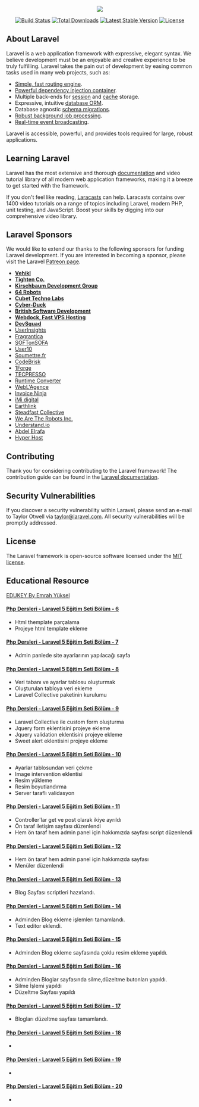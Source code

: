 <p align="center"><img src="https://laravel.com/assets/img/components/logo-laravel.svg"></p>

<p align="center">
<a href="https://travis-ci.org/laravel/framework"><img src="https://travis-ci.org/laravel/framework.svg" alt="Build Status"></a>
<a href="https://packagist.org/packages/laravel/framework"><img src="https://poser.pugx.org/laravel/framework/d/total.svg" alt="Total Downloads"></a>
<a href="https://packagist.org/packages/laravel/framework"><img src="https://poser.pugx.org/laravel/framework/v/stable.svg" alt="Latest Stable Version"></a>
<a href="https://packagist.org/packages/laravel/framework"><img src="https://poser.pugx.org/laravel/framework/license.svg" alt="License"></a>
</p>

## About Laravel

Laravel is a web application framework with expressive, elegant syntax. We believe development must be an enjoyable and creative experience to be truly fulfilling. Laravel takes the pain out of development by easing common tasks used in many web projects, such as:

- [Simple, fast routing engine](https://laravel.com/docs/routing).
- [Powerful dependency injection container](https://laravel.com/docs/container).
- Multiple back-ends for [session](https://laravel.com/docs/session) and [cache](https://laravel.com/docs/cache) storage.
- Expressive, intuitive [database ORM](https://laravel.com/docs/eloquent).
- Database agnostic [schema migrations](https://laravel.com/docs/migrations).
- [Robust background job processing](https://laravel.com/docs/queues).
- [Real-time event broadcasting](https://laravel.com/docs/broadcasting).

Laravel is accessible, powerful, and provides tools required for large, robust applications.

## Learning Laravel

Laravel has the most extensive and thorough [documentation](https://laravel.com/docs) and video tutorial library of all modern web application frameworks, making it a breeze to get started with the framework.

If you don't feel like reading, [Laracasts](https://laracasts.com) can help. Laracasts contains over 1400 video tutorials on a range of topics including Laravel, modern PHP, unit testing, and JavaScript. Boost your skills by digging into our comprehensive video library.

## Laravel Sponsors

We would like to extend our thanks to the following sponsors for funding Laravel development. If you are interested in becoming a sponsor, please visit the Laravel [Patreon page](https://patreon.com/taylorotwell).

- **[Vehikl](https://vehikl.com/)**
- **[Tighten Co.](https://tighten.co)**
- **[Kirschbaum Development Group](https://kirschbaumdevelopment.com)**
- **[64 Robots](https://64robots.com)**
- **[Cubet Techno Labs](https://cubettech.com)**
- **[Cyber-Duck](https://cyber-duck.co.uk)**
- **[British Software Development](https://www.britishsoftware.co)**
- **[Webdock, Fast VPS Hosting](https://www.webdock.io/en)**
- **[DevSquad](https://devsquad.com)**
- [UserInsights](https://userinsights.com)
- [Fragrantica](https://www.fragrantica.com)
- [SOFTonSOFA](https://softonsofa.com/)
- [User10](https://user10.com)
- [Soumettre.fr](https://soumettre.fr/)
- [CodeBrisk](https://codebrisk.com)
- [1Forge](https://1forge.com)
- [TECPRESSO](https://tecpresso.co.jp/)
- [Runtime Converter](http://runtimeconverter.com/)
- [WebL'Agence](https://weblagence.com/)
- [Invoice Ninja](https://www.invoiceninja.com)
- [iMi digital](https://www.imi-digital.de/)
- [Earthlink](https://www.earthlink.ro/)
- [Steadfast Collective](https://steadfastcollective.com/)
- [We Are The Robots Inc.](https://watr.mx/)
- [Understand.io](https://www.understand.io/)
- [Abdel Elrafa](https://abdelelrafa.com)
- [Hyper Host](https://hyper.host)

## Contributing

Thank you for considering contributing to the Laravel framework! The contribution guide can be found in the [Laravel documentation](https://laravel.com/docs/contributions).

## Security Vulnerabilities

If you discover a security vulnerability within Laravel, please send an e-mail to Taylor Otwell via [taylor@laravel.com](mailto:taylor@laravel.com). All security vulnerabilities will be promptly addressed.

## License

The Laravel framework is open-source software licensed under the [MIT license](https://opensource.org/licenses/MIT).

## Educational Resource

[EDUKEY By Emrah Yüksel](https://www.youtube.com/playlist?list=PLZtkgIR0fgTH2bZmadFPgwCTKIctvMwpM)

#### [Php Dersleri - Laravel 5 Eğitim Seti Bölüm - 6](https://www.youtube.com/watch?v=xwbkvRhM5hg&list=PLZtkgIR0fgTH2bZmadFPgwCTKIctvMwpM&index=6)
- Html themplate parçalama
- Projeye html template ekleme

#### [Php Dersleri - Laravel 5 Eğitim Seti Bölüm - 7](https://www.youtube.com/watch?v=tfRpwXoQ488&list=PLZtkgIR0fgTH2bZmadFPgwCTKIctvMwpM&index=7)
- Admin panlede site ayarlarının yapılacağı sayfa

#### [Php Dersleri - Laravel 5 Eğitim Seti Bölüm - 8](https://www.youtube.com/watch?v=0fdm_ZyvwA0&list=PLZtkgIR0fgTH2bZmadFPgwCTKIctvMwpM&index=8)
- Veri tabanı ve ayarlar tablosu oluşturmak
- Oluşturulan tabloya veri ekleme
- Laravel Collective paketinin kurulumu

#### [Php Dersleri - Laravel 5 Eğitim Seti Bölüm - 9](https://www.youtube.com/watch?v=Or31mhNXz3s&list=PLZtkgIR0fgTH2bZmadFPgwCTKIctvMwpM&index=9)
- Laravel Collective ile custom form oluşturma
- Jquery form eklentisini projeye ekleme
- Jquery validation eklentisini projeye ekleme
- Sweet alert eklentisini projeye ekleme

#### [Php Dersleri - Laravel 5 Eğitim Seti Bölüm - 10](https://www.youtube.com/watch?v=JbOtCDfvjM0&list=PLZtkgIR0fgTH2bZmadFPgwCTKIctvMwpM&index=10)
- Ayarlar tablosundan veri çekme
- Image intervention eklentisi
- Resim yükleme
- Resim boyutlandırma
- Server taraflı validasyon

#### [Php Dersleri - Laravel 5 Eğitim Seti Bölüm - 11](https://www.youtube.com/watch?v=19GgEf1DI-E&list=PLZtkgIR0fgTH2bZmadFPgwCTKIctvMwpM&index=11)
- Controller'lar get ve post olarak ikiye ayrıldı
- Ön taraf iletişim sayfası düzenlendi
- Hem ön taraf hem admin panel için hakkımızda sayfası script düzenlendi

#### [Php Dersleri - Laravel 5 Eğitim Seti Bölüm - 12](https://www.youtube.com/watch?v=m050VQTuHNo&list=PLZtkgIR0fgTH2bZmadFPgwCTKIctvMwpM&index=12)
- Hem ön taraf hem admin panel için hakkımızda sayfası 
- Menüler düzenlendi

#### [Php Dersleri - Laravel 5 Eğitim Seti Bölüm - 13](https://www.youtube.com/watch?v=LJGdl4Xbs_Y&list=PLZtkgIR0fgTH2bZmadFPgwCTKIctvMwpM&index=13)
- Blog Sayfası scriptleri hazırlandı.

#### [Php Dersleri - Laravel 5 Eğitim Seti Bölüm - 14](https://www.youtube.com/watch?v=zhPczBolUBI&list=PLZtkgIR0fgTH2bZmadFPgwCTKIctvMwpM&index=14)
- Adminden Blog ekleme işlemlerı tamamlandı.
- Text editor eklendi.

#### [Php Dersleri - Laravel 5 Eğitim Seti Bölüm - 15](https://www.youtube.com/watch?v=hWc2Xqt58e0&list=PLZtkgIR0fgTH2bZmadFPgwCTKIctvMwpM&index=15)
- Adminden Blog ekleme  sayfasında çoklu resim ekleme yapıldı.

#### [Php Dersleri - Laravel 5 Eğitim Seti Bölüm - 16](https://www.youtube.com/watch?v=6XDhfYD4pZg&list=PLZtkgIR0fgTH2bZmadFPgwCTKIctvMwpM&index=16)
- Adminden Bloglar sayfasında silme,düzeltme butonları yapıldı.
- Silme İşlemi yapıldı
- Düzeltme Sayfası yapıldı

#### [Php Dersleri - Laravel 5 Eğitim Seti Bölüm - 17](https://www.youtube.com/watch?v=NsjMD32qUhY&list=PLZtkgIR0fgTH2bZmadFPgwCTKIctvMwpM&index=17)
- Blogları düzeltme sayfası tamamlandı.

#### [Php Dersleri - Laravel 5 Eğitim Seti Bölüm - 18]()
- 

#### [Php Dersleri - Laravel 5 Eğitim Seti Bölüm - 19]()
- 

#### [Php Dersleri - Laravel 5 Eğitim Seti Bölüm - 20]()
- 


